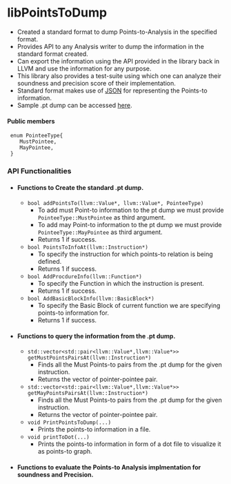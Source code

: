 # libPointsToDump

- Created a standard format to dump Points-to-Analysis in the specified format.
- Provides API to any Analysis writer to dump the information in the standard format created.
- Can export the information using the API provided in the library back in LLVM and use the information for any purpose.
- This library also provides a test-suite using which one can analyze their soundness and precision score of their implementation.
- Standard format makes use of [JSON](https://www.json.org/json-en.html) for representing the Points-to information.
- Sample .pt dump can be accessed [here](./sample.pt.json).

#### Public members

```
 enum PointeeType{
    MustPointee,
    MayPointee,
 }  
```
### API Functionalities
* #### Functions to Create the standard .pt dump.
     - `bool addPointsTo(llvm::Value*, llvm::Value*, PointeeType)`
        - To add must Point-to information to the pt dump we must provide `PointeeType::MustPointee` as third argument.
        - To add may Point-to information to the pt dump we must provide `PointeeType::MayPointee` as third argument.
        - Returns 1 if success.     
     - `bool PointsToInfoAt(llvm::Instruction*)`
       - To specify the instruction for which points-to relation is being defined. 
       - Returns 1 if success.
     - `bool AddProcdureInfo(llvm::Function*)`
       - To specify the Function in which the instruction is present. 
       - Returns 1 if success.
     - `bool AddBasicBlockInfo(llvm::BasicBlock*)`
       - To specify the Basic Block of current function we are specifying points-to information for. 
       - Returns 1 if success.

- #### Functions to query the information from the .pt dump.
     - `std::vector<std::pair<llvm::Value*,llvm::Value*>> getMustPointsPairsAt(llvm::Instruction*)`
       - Finds all the Must Points-to pairs from the .pt dump for the given instruction.
       - Returns the vector of pointer-pointee pair.
     - `std::vector<std::pair<llvm::Value*,llvm::Value*>> getMayPointsPairsAt(llvm::Instruction*)`
       - Finds all the Must Points-to pairs from the .pt dump for the given instruction.
       - Returns the vector of pointer-pointee pair.
     - `void PrintPointsToDump(...)`
       - Prints the points-to information in a file.
     - `void printToDot(...)`
       - Prints the points-to information in form of a dot file to visualize it as points-to graph.
    
- #### Functions to evaluate the Points-to Analysis implmentation for soundness and Precision.
